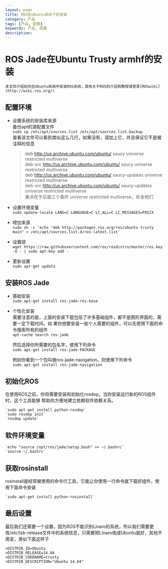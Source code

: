 ```yaml
---
layout: page
title: ROS在Ubuntu系统下的安装
category: 产品
tags: [产品, 配置]
keywords: 产品, 配置
description: 
---
```



# ROS Jade在Ubuntu Trusty armhf的安装  
	本文将介绍如何在Ubuntu系统中安装ROS系统，其他关于ROS的介绍和教程请登录[ROSwiki](http://wiki.ros.org/)  

## 配置环境  

* 设置系统的安装库来源  
	备份apt的源配置文件  
	`sudo cp /etc/apt/sources.list /etc/apt/sources.list.backup`  
	查看该文件可以看到类似这么几行，如果没有，请加上它，并且保证它不是被注释的信息  
	> deb http://us.archive.ubuntu.com/ubuntu/ saucy universe restricted multiverse  
	> deb-src http://us.archive.ubuntu.com/ubuntu/ saucy universe  restricted multiverse  
	> deb http://us.archive.ubuntu.com/ubuntu/ saucy-updates universe  restricted multiverse  
	> deb-src http://us.archive.ubuntu.com/ubuntu/ saucy-updates universe restricted multiverse  
	重点在于后面三个条件 universe restricted multiverse，补全他们  

* 设置环境变量  
	`sudo update-locale LANG=C LANGUAGE=C LC_ALL=C LC_MESSAGES=POSIX`  

* 增加来源  
	`sudo sh -c 'echo "deb http://packages.ros.org/ros/ubuntu trusty main" > /etc/apt/sources.list.d/ros-latest.list'`  

* 设置锁  
	`wget https://raw.githubusercontent.com/ros/rosdistro/master/ros.key -O - | sudo apt-key add -`  

* 更新设置  
	`sudo apt-get updata`  

## 安装ROS Jade  

* 基础安装  
	`sudo apt-get install ros-jade-ros-base`  
	
* 个性化安装  
	需要注意的是，上面的安装下载包括了许多基础组件，都不是图形界面的，需要一定下载时间，如	果你想要安装一些个人需要的组件，可以先使用下面的命令搜索所有的组件  
	`apt-cache search ros-jade`  

	然后选择你所需要的包名字，使用下列命令  
	`sudo apt-get install ros-jade-PACKAGE`  

	例如你看到一个包叫做ros-jade-navigation，则使用下列命令  
	`sudo apt-get install ros-jade-navigation`  

## 初始化ROS  

在使用ROS之前，你将需要安装和初始化rosdep。当你安装运行新的ROS组件时，这个工具能够	帮助你方便地建立依赖软件依赖关系。  

	`sudo apt-get install python-rosdep`  
	`sudo rosdep init`  
	`rosdep update`  

## 软件环境变量  

	`echo "source /opt/ros/jade/setup.bash" >> ~/.bashrc`  
	`source ~/.bashrc`  

## 获取rosinstall

rosinstall是经常被使用的命令行工具，它能让你使用一行命令就下载好组件，使用下面命令安装  

	`sudo apt-get install python-rosinstall`  

## 最后设置

最后我们还需要一个设置，因为ROS不能识别Linaro的系统，所以我们需要更改/etc/lsb-release文件中的系统信息，只需要把Linaro改成Ubuntu就好，其他不用变，类似下面这样子  
	
	>DISTRIB_ID=Ubuntu  
	>DISTRIB_RELEASE=14.04  
	>DISTRIB_CODENAME=trusty  
	>DISTRIB_DESCRIPTION="Ubuntu 14.04"  
